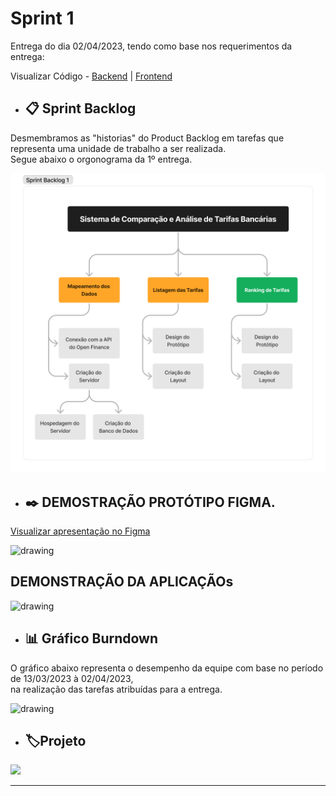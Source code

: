 # Sprint 1

Entrega do dia 02/04/2023, tendo como base nos requerimentos da entrega:

Visualizar Código - <a href='https://github.com/Leo0256/API6-SeeTax-BackEnd.git'>Backend</a> | <a href='https://github.com/Jonathan-Assis/API6-SeeTax-FrontEnd.git'>Frontend</a>

- ## 📋 Sprint Backlog

Desmembramos as "historias" do Product Backlog em tarefas que representa uma unidade de trabalho a ser realizada.<br/>Segue abaixo o orgonograma da 1º entrega.  <br/>

<img src="../Sprint 1/Imagens/Backlog S1.png"   alt="drawing" width=600>

- ## ✒️ DEMOSTRAÇÃO PROTÓTIPO FIGMA.

<a href='https://www.figma.com/proto/2iz4Cag4lDaoAkmWGajaoD/SeeTax?type=design&node-id=29-52&scaling=min-zoom&page-id=0%3A1&starting-point-node-id=29%3A52'>Visualizar apresentação no Figma </a> <br/>

<img src="https://github.com/Sarah781/API-6-SeeTax/assets/111800315/157467fc-30d6-4fe2-ba12-b2087bb5f968"   alt="drawing" width=600> <br/>

## DEMONSTRAÇÃO DA APLICAÇÃOs

<img src="https://github.com/Sarah781/API-6-SeeTax/assets/111800315/8831459f-6315-4644-94b9-77ee68639fc6"   alt="drawing" width=600>

<br />

- ## 📊 Gráfico Burndown

O gráfico abaixo representa o desempenho da equipe com base no período de 13/03/2023 à 02/04/2023,<br/> na realização das tarefas atribuídas para a entrega.

<img src="https://github.com/Sarah781/API-6-SeeTax/assets/111800315/4f4f8d9b-91d5-4d02-89b2-e7af01d6ab90S"   alt="drawing" width=600>

- ## 🏷️Projeto 

[![](https://img.shields.io/badge/GitHub%20Sprint%201%20Version-100000?style=for-the-badge&logo=github&logoColor=white)](https://github.com/Sarah781/API-JPMorgan/releases/tag/v1.0.0)

<hr>